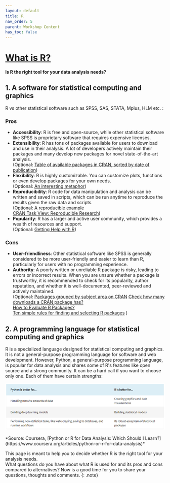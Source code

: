 ```yaml
---
layout: default  
title: R  
nav_order: 5  
parent: Workshop Content  
has_toc: false  
---
```



# **[What is R?](https://www.r-project.org/about.html)**  
**Is R the right tool for your data analysis needs?** 

## 1. A software for statistical computing and graphics

R vs other statistical software such as SPSS, SAS, STATA, Mplus, HLM etc. :

### Pros
* <b>Accessibility</b>: R is free and open-source, while other statistical software like SPSS is proprietary software that requires expensive licenses.  <br>
* <b>Extensibility</b>: R has tons of packages available for users to download and use in their analysis. A lot of developers actively maintain their packages and many develop new packages for novel state-of-the-art analysis.  <br>
(Optional: [Table of available packages in CRAN, sorted by date of publication](https://cran.r-project.org/web/packages/available_packages_by_date.html))  <br>
* <b>Flexibility</b>: R is highly customizable. You can customize plots, functions or even develop packages for your own needs.  <br>
(Optional: [An interesting metaphor](https://rstudio-education.github.io/hopr/preface.html#:~:text=Busses%20are%20very,SPSS.%20%2D%20Greg%20Snow))  <br>
* <b>Reproducibility</b>: R code for data manipulation and analysis can be written and saved in scripts, which can be run anytime to reproduce the results given the raw data and scripts.  <br>
(Optional: [A reproducible example](https://journal.r-project.org/articles/RJ-2022-021/#example-gb-rainfall-paper)  
[CRAN Task View: Reproducible Research](https://cran.r-project.org/web/views/ReproducibleResearch.html))  <br>
* <b>Popularity</b>: R has a larger and active user community, which provides a wealth of resources and support.  <br>
(Optional: [Getting Help with R](https://support.posit.co/hc/en-us/articles/200552336-Getting-Help-with-R))  <br>


### Cons
* <b>User-friendliness</b>: Other statistical software like SPSS is generally considered to be more user-friendly and easier to learn than R, particularly for users with no programming experience.  <br>
* <b>Authority</b>: A poorly written or unreliable R package is risky, leading to errors or incorrect results. When you are unsure whether a package is trustworthy, it is recommended to check for its popularity, author reputation, and whether it is well-documented, peer-reviewed and actively maintained.  <br>
(Optional: 
[Packages grouped by subject area on CRAN](https://cran.r-project.org/web/views/)
[Check how many downloads a CRAN package has?](https://stackoverflow.com/questions/40835078/check-how-many-downloads-a-cran-package-has)  
[How to Evaluate R Packages?](https://rfortherestofus.com/2020/07/how-to-evaluate-r-packages/)  
[Ten simple rules for finding and selecting R packages](https://journals.plos.org/ploscompbiol/article?id=10.1371/journal.pcbi.1009884)
)  <br>


## 2. A programming language for statistical computing and graphics

R is a specialized language designed for statistical computing and graphics. It is not a general-purpose programming language for software and web development. However, Python, a general-purpose programming language, is popular for data analysis and shares some of R's features like open source and a strong community. It can be a hard call if you want to choose only one. Each of them have certain strengths:

<p align="center">
<img src="images/RvsPython.png" width="800" />  
</p>
*Source: Coursera, [Python or R for Data Analysis: Which Should I Learn?](https://www.coursera.org/articles/python-or-r-for-data-analysis)* 

This page is meant to help you to decide whether R is the right tool for your analysis needs.  
What questions do you have about what R is used for and its pros and cons compared to alternatives? Now is a good time for you to share your questions, thoughts and comments. 
{: .note}
